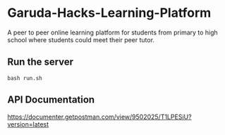 # Garuda-Hacks-Learning-Platform
A peer to peer online learning platform for students from primary to high school where students could meet their peer tutor. 
## Run the server
`bash run.sh`
## API Documentation
https://documenter.getpostman.com/view/9502025/T1LPESiU?version=latest
